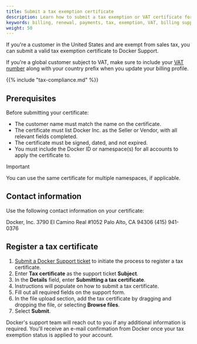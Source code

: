 ```yaml
---
title: Submit a tax exemption certificate
description: Learn how to submit a tax exemption or VAT certificate for Docker billing.
keywords: billing, renewal, payments, tax, exemption, VAT, billing support, Docker billing
weight: 50
---
```


If you're a customer in the United States and are exempt from sales tax, you
can submit a valid tax exemption certificate to Docker Support.

If you're a global customer subject to VAT, make sure to include your
[VAT number](/billing/history/#include-your-vat-number-on-your-invoice)
along with your country prefix when you update your billing profile.

{{% include "tax-compliance.md" %}}

## Prerequisites

Before submitting your certificate:

- The customer name must match the name on the certificate.
- The certificate must list Docker Inc. as the Seller or Vendor, with all
relevant fields completed.
- The certificate must be signed, dated, and not expired.
- You must include the Docker ID or namespace(s) for all accounts to
apply the certificate to.

> [!IMPORTANT]
>
> You can use the same certificate for multiple namespaces, if applicable.

## Contact information

Use the following contact information on your certificate:

Docker, Inc.
3790 El Camino Real #1052
Palo Alto, CA 94306
(415) 941-0376

## Register a tax certificate

1. [Submit a Docker Support ticket](https://hub.docker.com/support/contact?topic=Billing&subtopic=Tax%20information) to initiate the process to register a tax certificate.
1. Enter **Tax certificate** as the support ticket **Subject**.
1. In the **Details** field, enter **Submitting a tax certificate**.
1. Instructions will populate on how to submit a tax certificate.
1. Fill out all required fields on the support form.
1. In the file upload section, add the tax certificate by dragging and dropping
the file, or selecting **Browse files**.
1. Select **Submit**.

Docker's support team will reach out to you if any additional information is
required. You'll receive an e-mail confirmation from Docker once your tax
exemption status is applied to your account.
